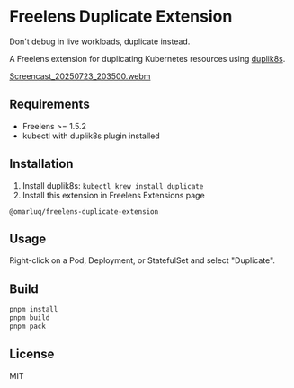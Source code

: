 # Freelens Duplicate Extension

Don't debug in live workloads, duplicate instead.

A Freelens extension for duplicating Kubernetes resources using [duplik8s](https://github.com/Telemaco019/duplik8s).

[Screencast_20250723_203500.webm](https://github.com/user-attachments/assets/a6be2a78-6804-410c-9cef-fb1137074b2c)

## Requirements

- Freelens >= 1.5.2
- kubectl with duplik8s plugin installed

## Installation

1. Install duplik8s: `kubectl krew install duplicate`
2. Install this extension in Freelens Extensions page

`@omarluq/freelens-duplicate-extension`

## Usage

Right-click on a Pod, Deployment, or StatefulSet and select "Duplicate".

## Build

```bash
pnpm install
pnpm build
pnpm pack
```

## License

MIT

